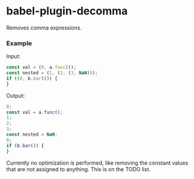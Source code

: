 babel-plugin-decomma
====================

Removes comma expressions.

### Example
Input:
```javascript
const val = (0, a.func)();
const nested = (1, (2, (3, NaN)));
if ((0, b.bar)()) {
}
```
Output:
```javascript
0;
const val = a.func();
1;
2;
3;
const nested = NaN;
0;
if (b.bar()) {
}
```
Currently no optimization is performed, like removing the constant values that are not assigned to anything. This is on the TODO list.

